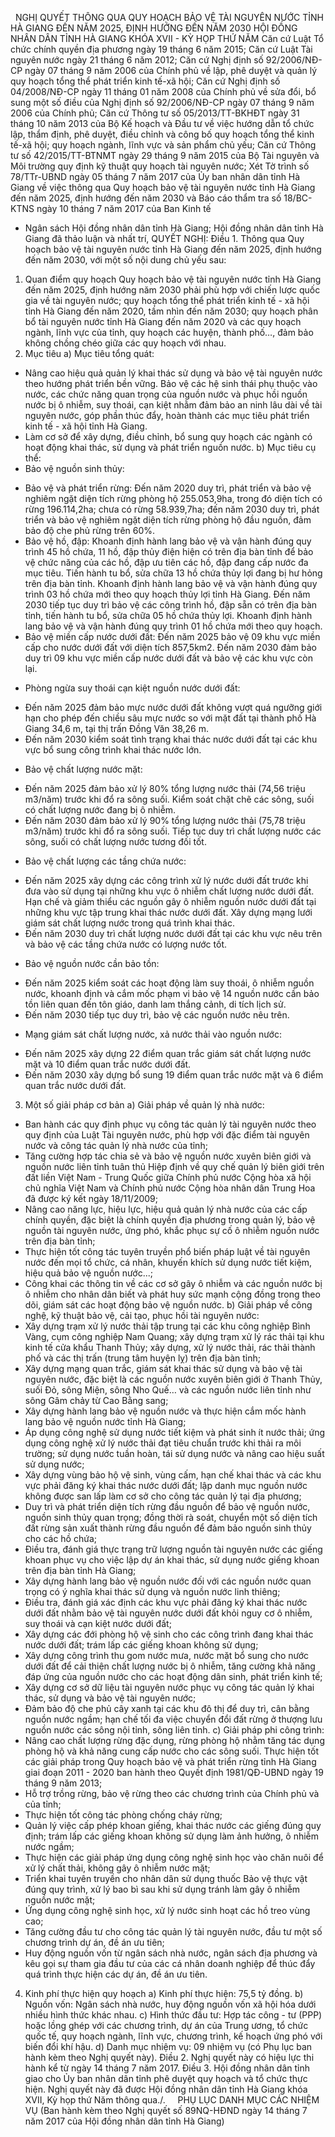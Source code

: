 <jsontable name="bang_0"> </jsontable>
 
NGHỊ QUYẾT
THÔNG QUA QUY HOẠCH BẢO VỆ TÀI NGUYÊN NƯỚC TỈNH HÀ GIANG ĐẾN
NĂM 2025, ĐỊNH HƯỚNG ĐẾN NĂM 2030
HỘI ĐỒNG NHÂN DÂN TỈNH HÀ GIANG
KHÓA XVII - KỲ HỌP THỨ NĂM
Căn cứ Luật Tổ chức chính quyền
địa phương ngày 19 tháng 6 năm 2015;
Căn cứ Luật Tài nguyên nước
ngày 21 tháng 6 năm 2012;
Căn cứ Nghị định số
92/2006/NĐ-CP ngày 07 tháng 9 năm 2006 của Chính phủ về lập, phê duyệt và quản
lý quy hoạch tổng thể phát triển kinh tế-xã hội;
Căn cứ Nghị định số
04/2008/NĐ-CP ngày 11 tháng 01 năm 2008 của Chính phủ về sửa đổi, bổ sung một số
điều của Nghị định số 92/2006/NĐ-CP ngày 07 tháng 9 năm 2006 của Chính phủ;
Căn cứ Thông tư số
05/2013/TT-BKHĐT ngày 31 tháng 10 năm 2013 của Bộ Kế hoạch và Đầu tư về việc hướng
dẫn tổ chức lập, thẩm định, phê duyệt, điều chỉnh và công bố quy hoạch tổng thể
kinh tế-xã hội; quy hoạch ngành, lĩnh vực và sản phẩm chủ yếu;
Căn cứ Thông tư số
42/2015/TT-BTNMT ngày 29 tháng 9 năm 2015 của Bộ Tài nguyên và Môi trường quy định
kỹ thuật quy hoạch tài nguyên nước;
Xét Tờ trình số 78/TTr-UBND
ngày 05 tháng 7 năm 2017 của Ủy ban nhân dân tỉnh Hà Giang về việc thông qua
Quy hoạch bảo vệ tài nguyên nước tỉnh Hà Giang đến năm 2025, định hướng đến năm
2030 và Báo cáo thẩm tra số 18/BC-KTNS ngày 10 tháng 7 năm 2017 của Ban Kinh tế
- Ngân sách Hội đồng nhân dân tỉnh Hà Giang;
Hội đồng nhân dân tỉnh Hà
Giang đã thảo luận và nhất trí,
QUYẾT NGHỊ:
Điều 1. Thông qua Quy hoạch bảo vệ tài nguyên nước tỉnh Hà Giang đến
năm 2025, định hướng đến năm 2030, với một số nội dung chủ yếu sau:
1. Quan điểm quy hoạch
Quy hoạch bảo vệ tài nguyên nước tỉnh Hà Giang đến
năm 2025, định hướng năm 2030 phải phù hợp với chiến lược quốc gia về tài
nguyên nước; quy hoạch tổng thể phát triển kinh tế - xã hội tỉnh Hà Giang đến
năm 2020, tầm nhìn đến năm 2030; quy hoạch phân bổ tài nguyên nước tỉnh Hà
Giang đến năm 2020 và các quy hoạch ngành, lĩnh vực của tỉnh, quy hoạch các huyện,
thành phố…, đảm bảo không chồng chéo giữa các quy hoạch với nhau.
2. Mục tiêu
a) Mục tiêu tổng quát:
- Nâng cao hiệu quả quản lý khai thác sử dụng và
bảo vệ tài nguyên nước theo hướng phát triển bền vững. Bảo vệ các hệ sinh thái
phụ thuộc vào nước, các chức năng quan trọng của nguồn nước và phục hồi nguồn
nước bị ô nhiễm, suy thoái, cạn kiệt nhằm đảm bảo an ninh lâu dài về tài nguyên
nước, góp phần thúc đẩy, hoàn thành các mục tiêu phát triển kinh tế - xã hội tỉnh
Hà Giang.
- Làm cơ sở để xây dựng, điều chỉnh, bổ sung quy
hoạch các ngành có hoạt động khai thác, sử dụng và phát triển nguồn nước.
b) Mục tiêu cụ thể:
- Bảo vệ nguồn sinh thủy:
+ Bảo vệ và phát triển rừng: Đến năm 2020 duy
trì, phát triển và bảo vệ nghiêm ngặt diện tích rừng phòng hộ 255.053,9ha,
trong đó diện tích có rừng 196.114,2ha; chưa có rừng 58.939,7ha; đến năm 2030
duy trì, phát triển và bảo vệ nghiêm ngặt diện tích rừng phòng hộ đầu nguồn, đảm
bảo độ che phủ rừng trên 60%. 
+ Bảo vệ hồ, đập: Khoanh định hành lang bảo vệ
và vận hành đúng quy trình 45 hồ chứa, 11 hồ, đập thủy điện hiện có trên địa
bàn tỉnh để bảo vệ chức năng của các hồ, đập ưu tiên các hồ, đập đang cấp nước
đa mục tiêu. Tiến hành tu bổ, sửa chữa 13 hồ chứa thủy lợi đang bị hư hỏng trên
địa bàn tỉnh. Khoanh định hành lang bảo vệ và vận hành đúng quy trình 03 hồ chứa mới theo quy hoạch thủy lợi tỉnh Hà Giang. Đến năm
2030 tiếp tục duy trì bảo vệ các công trình hồ, đập sẵn có trên địa bàn tỉnh,
tiến hành tu bổ, sửa chữa 05 hồ chứa thủy lợi. Khoanh định
hành lang bảo vệ và vận hành đúng quy trình 01 hồ chứa mới
theo quy hoạch.
+ Bảo vệ miền cấp nước dưới đất: Đến năm 2025 bảo
vệ 09 khu vực miền cấp cho nước dưới đất với diện tích
857,5km2. Đến năm 2030 đảm bảo duy trì 09 khu vực
miền cấp nước dưới đất và bảo vệ các khu vực còn lại.
- Phòng ngừa suy thoái cạn kiệt nguồn nước dưới
đất:
+ Đến năm 2025 đảm bảo mực nước dưới đất không
vượt quá ngưỡng giới hạn cho phép đến chiều sâu mực nước so với mặt đất tại
thành phố Hà Giang 34,6 m, tại thị trấn Đồng Văn 38,26 m.
+ Đến năm 2030 kiểm soát tình trạng khai thác nước
dưới đất tại các khu vực bổ sung công trình khai thác nước lớn.
- Bảo vệ chất lượng nước mặt:
+ Đến năm 2025 đảm bảo xử lý 80% tổng lượng nước
thải (74,56 triệu m3/năm) trước khi đổ ra sông suối. Kiểm
soát chặt chẽ các sông, suối có chất lượng nước đang bị ô nhiễm.
+ Đến năm 2030 đảm bảo xử lý 90% tổng lượng nước
thải (75,78 triệu m3/năm) trước khi đổ ra sông suối. Tiếp tục
duy trì chất lượng nước các sông, suối có chất lượng nước tương đối tốt.
- Bảo vệ chất lượng các tầng chứa nước:
+ Đến năm 2025 xây dựng các công trình xử lý nước
dưới đất trước khi đưa vào sử dụng tại những khu vực ô nhiễm chất lượng nước dưới
đất. Hạn chế và giảm thiểu các nguồn gây ô nhiễm nguồn nước dưới đất tại những
khu vực tập trung khai thác nước dưới đất. Xây dựng mạng lưới giám sát chất lượng
nước trong quá trình khai thác.
+ Đến năm 2030 duy trì chất lượng nước dưới đất
tại các khu vực nêu trên và bảo vệ các tầng chứa nước có lượng nước tốt.
- Bảo vệ nguồn nước cần bảo tồn:
+ Đến năm 2025 kiểm soát các hoạt động làm suy
thoái, ô nhiễm nguồn nước, khoanh định và cắm mốc phạm vi bảo vệ 14 nguồn nước
cần bảo tồn liên quan đến tôn giáo, danh lam thắng cảnh, di tích lịch sử.
+ Đến năm 2030 tiếp tục duy trì, bảo vệ các nguồn
nước nêu trên.
- Mạng giám sát chất lượng nước, xả nước thải
vào nguồn nước:
+ Đến năm 2025 xây dựng 22 điểm quan trắc giám
sát chất lượng nước mặt và 10 điểm quan trắc nước dưới đất.
+ Đến năm 2030 xây dựng bổ sung 19 điểm quan trắc
nước mặt và 6 điểm quan trắc nước dưới đất.
3. Một số giải pháp cơ bản
a) Giải pháp về quản lý nhà nước:
- Ban hành các quy định phục vụ công tác quản lý
tài nguyên nước theo quy định của Luật Tài nguyên nước, phù hợp với đặc điểm
tài nguyên nước và công tác quản lý nhà nước của tỉnh; 
- Tăng cường hợp tác chia sẻ và bảo vệ nguồn nước
xuyên biên giới và nguồn nước liên tỉnh tuân thủ Hiệp định về quy chế quản lý
biên giới trên đất liền Việt Nam - Trung Quốc giữa Chính phủ nước Cộng hòa xã hội
chủ nghĩa Việt Nam và Chính phủ nước Cộng hòa nhân dân Trung Hoa đã được ký kết
ngày 18/11/2009;
- Nâng cao năng lực, hiệu lực, hiệu quả quản lý
nhà nước của các cấp chính quyền, đặc biệt là chính quyền địa phương trong quản
lý, bảo vệ nguồn tài nguyên nước, ứng phó, khắc phục sự cố ô nhiễm nguồn nước
trên địa bàn tỉnh;
- Thực hiện tốt công tác tuyên truyền phổ biến
pháp luật về tài nguyên nước đến mọi tổ chức, cá nhân, khuyến khích sử dụng
nước tiết kiệm, hiệu quả bảo vệ nguồn nước...;
- Công khai các thông tin về các cơ sở gây ô nhiễm
và các nguồn nước bị ô nhiễm cho nhân dân biết và phát huy sức mạnh cộng đồng
trong theo dõi, giám sát các hoạt động bảo vệ nguồn nước.
b) Giải pháp về công nghệ, kỹ thuật bảo vệ, cải
tạo, phục hồi tài nguyên nước:
- Xây dựng trạm xử lý nước thải tập trung tại
các khu công nghiệp Bình Vàng, cụm công nghiệp Nam Quang; xây dựng trạm xử lý
rác thải tại khu kinh tế cửa khẩu Thanh Thủy; xây dựng, xử lý nước thải, rác thải
thành phố và các thị trấn (trung tâm huyện lỵ) trên địa bàn tỉnh;
- Xây dựng mạng quan trắc, giám sát khai thác sử
dụng và bảo vệ tài nguyên nước, đặc biệt là các nguồn nước xuyên biên giới ở
Thanh Thủy, suối Đỏ, sông Miện, sông Nho Quế… và các nguồn nước liên tỉnh như
sông Gâm chảy từ Cao Bằng sang;
- Xây dựng hành lang bảo vệ nguồn nước và thực
hiện cắm mốc hành lang bảo vệ nguồn nước tỉnh Hà Giang;
- Áp dụng công nghệ sử dụng nước tiết kiệm và
phát sinh ít nước thải; ứng dụng công nghệ xử lý nước thải đạt tiêu chuẩn trước
khi thải ra môi trường; sử dụng nước tuần hoàn, tái sử dụng nước và nâng cao hiệu
suất sử dụng nước;
- Xây dựng vùng bảo hộ vệ sinh, vùng cấm, hạn chế
khai thác và các khu vực phải đăng ký khai thác nước dưới đất; lập danh mục nguồn
nước không được san lấp làm cơ sở cho công tác quản lý tại địa phương;
- Duy trì và phát triển diện tích rừng đầu nguồn
để bảo vệ nguồn nước, nguồn sinh thủy quan trọng; đồng thời rà soát, chuyển một
số diện tích đất rừng sản xuất thành rừng đầu nguồn để đảm bảo nguồn sinh thủy
cho các hồ chứa;
- Điều tra, đánh giá thực trạng trữ lượng nguồn
tài nguyên nước các giếng khoan phục vụ cho việc lập dự án khai thác, sử dụng
nước giếng khoan trên địa bàn tỉnh Hà Giang;
- Xây dựng hành lang bảo vệ nguồn nước đối với
các nguồn nước quan trọng có ý nghĩa khai thác sử dụng và nguồn nước linh
thiêng;
- Điều tra, đánh giá xác định các khu vực phải
đăng ký khai thác nước dưới đất nhằm bảo vệ tài nguyên nước dưới đất khỏi nguy
cơ ô nhiễm, suy thoái và cạn kiệt nước dưới đất;
- Xây dựng các đới phòng hộ vệ sinh cho các công
trình đang khai thác nước dưới đất; trám lấp các giếng khoan không sử dụng;
- Xây dựng công trình thu gom nước mưa, nước mặt
bổ sung cho nước dưới đất để cải thiện chất lượng nước bị ô nhiễm, tăng cường
khả năng đáp ứng của nguồn nước cho các hoạt động dân sinh, phát triển kinh tế;
- Xây dựng cơ sở dữ liệu tài nguyên nước phục vụ
công tác quản lý khai thác, sử dụng và bảo vệ tài nguyên nước;
- Đảm bảo độ che phủ cây xanh tại các khu đô thị
để duy trì, cân bằng nguồn nước ngầm; hạn chế tối đa việc chuyển đổi đất rừng ở
thượng lưu nguồn nước các sông nội tỉnh, sông liên tỉnh.
c) Giải pháp phi công trình:
- Nâng cao chất lượng rừng đặc dụng, rừng phòng
hộ nhằm tăng tác dụng phòng hộ và khả năng cung cấp nước cho các sông suối. Thực
hiện tốt các giải pháp trong Quy hoạch bảo vệ và phát triển rừng tỉnh Hà Giang
giai đoạn 2011 - 2020 ban hành theo Quyết định 1981/QĐ-UBND ngày 19 tháng 9 năm
2013;
- Hỗ trợ trồng rừng, bảo vệ rừng theo các chương
trình của Chính phủ và của tỉnh;
- Thực hiện tốt công tác phòng chống cháy rừng;
- Quản lý việc cấp phép khoan giếng, khai thác
nước các giếng đúng quy định; trám lấp các giếng khoan không sử dụng làm ảnh hưởng,
ô nhiễm nước ngầm;
- Thực hiện các giải pháp ứng dụng công nghệ
sinh học vào chăn nuôi để xử lý chất thải, không gây ô nhiễm nước mặt;
- Triển khai tuyên truyền cho nhân dân sử dụng
thuốc Bảo vệ thực vật đúng quy trình, xử lý bao bì sau khi sử dụng tránh làm
gây ô nhiễm nguồn nước mặt;
- Ứng dụng công nghệ sinh học, xử lý nước sinh
hoạt các hồ treo vùng cao;
- Tăng c­ường đầu t­ư cho công tác quản lý
tài nguyên nước, đầu tư một số chương trình dự án, đề án ư­u tiên;
- Huy động nguồn vốn từ ngân sách nhà nước,
ngân sách địa phương và kêu gọi sự tham gia đầu tư của các cá nhân doanh nghiệp
để thúc đẩy quá trình thực hiện các dự án, đề án ưu tiên.
4. Kinh phí thực hiện quy hoạch
a) Kinh phí thực hiện: 75,5 tỷ đồng.
b) Nguồn vốn: Ngân sách nhà nước, huy động nguồn
vốn xã hội hóa dưới nhiều hình thức khác nhau.
c) Hình thức đầu tư: Hợp tác công - tư (PPP) hoặc
lồng ghép với các chương trình, dự án của Trung ương, tổ chức quốc tế, quy hoạch
ngành, lĩnh vực, chương trình, kế hoạch ứng phó với biến đổi khí hậu.
d) Danh mục nhiệm vụ: 09 nhiệm vụ (có Phụ lục ban hành kèm theo Nghị quyết này).
Điều 2. Nghị quyết này có hiệu lực thi hành kể từ ngày 14 tháng 7
năm 2017. 
Điều 3. Hội đồng nhân dân tỉnh giao cho Ủy ban nhân dân tỉnh phê duyệt
quy hoạch và tổ chức thực hiện. 
Nghị quyết này đã được Hội đồng nhân dân tỉnh Hà
Giang khóa XVII, Kỳ họp thứ Năm thông qua./.
 
<jsontable name="bang_1"> </jsontable>
 
PHỤ LỤC
DANH MỤC CÁC NHIỆM VỤ
(Ban hành kèm theo Nghị quyết số 89NQ-HĐND ngày 14 tháng 7 năm 2017 của Hội
đồng nhân dân tỉnh Hà Giang)
<jsontable name="bang_2"> </jsontable>
